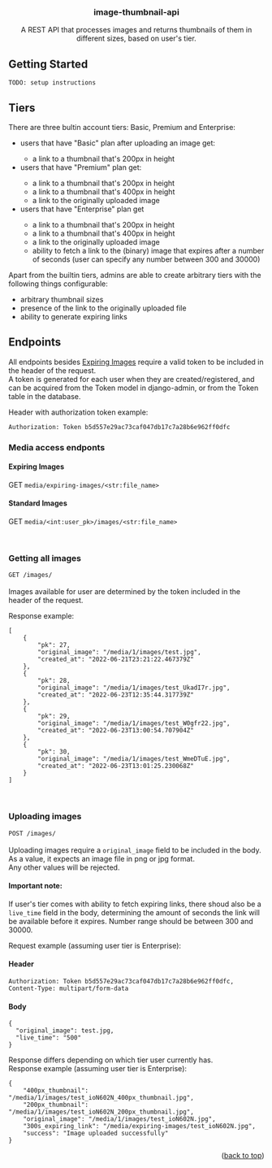 <div id="top"></div>

<h3 align="center">image-thumbnail-api</h1>
<p align="center">A REST API that processes images and returns thumbnails of them in different sizes, based on user's tier.</p>

## Getting Started
```
TODO: setup instructions
```

## Tiers

There are three bultin account tiers: Basic, Premium and Enterprise:
<ul>
<li>users that have "Basic" plan after uploading an image get: </li>
<ul>
<li>a link to a thumbnail that's 200px in height</li>
</ul>
<li>users that have "Premium" plan get:</li>
<ul>
<li>a link to a thumbnail that's 200px in height</li>
<li>a link to a thumbnail that's 400px in height</li>
<li>a link to the originally uploaded image</li>
</ul>
<li>users that have "Enterprise" plan get</li>
<ul>
<li>a link to a thumbnail that's 200px in height</li>
<li>a link to a thumbnail that's 400px in height</li>
<li>a link to the originally uploaded image</li>
<li>ability to fetch a link to the (binary) image that expires after a number of seconds (user can specify any number between 300 and 30000)</li>
</ul>
</ul>

Apart from the builtin tiers, admins are able to create arbitrary tiers with the following things configurable:
* arbitrary thumbnail sizes
* presence of the link to the originally uploaded file
* ability to generate expiring links


## Endpoints

All endpoints besides <a href="#expiring-images">Expiring Images</a> require a valid token to be included in the header of the
request.   
A token is generated for each user when they are created/registered, and can be acquired from the Token model in django-admin, 
or from the Token table in the database.  
  
Header with authorization token example: 
```
Authorization: Token b5d557e29ac73caf047db17c7a28b6e962ff0dfc
```

### Media access endponts

#### Expiring Images
GET `media/expiring-images/<str:file_name>`


#### Standard Images
GET `media/<int:user_pk>/images/<str:file_name>`


<br/>

### Getting all images
`GET /images/`
<br/>
<br/>
Images available for user are determined by the token included in the header of the request.  

Response example:
```
[
    {
        "pk": 27,
        "original_image": "/media/1/images/test.jpg",
        "created_at": "2022-06-21T23:21:22.467379Z"
    },
    {
        "pk": 28,
        "original_image": "/media/1/images/test_UkadI7r.jpg",
        "created_at": "2022-06-23T12:35:44.317739Z"
    },
    {
        "pk": 29,
        "original_image": "/media/1/images/test_W0gfr22.jpg",
        "created_at": "2022-06-23T13:00:54.707904Z"
    },
    {
        "pk": 30,
        "original_image": "/media/1/images/test_WmeDTuE.jpg",
        "created_at": "2022-06-23T13:01:25.230068Z"
    }
]
```

<br/>

### Uploading images
`POST /images/`
<br/>
<br/>
Uploading images require a `original_image` field to be included in the body.  As a value, it expects an image file in png or jpg format.  
Any other values will be rejected.  
#### Important note:
If user's tier comes with ability to fetch expiring links, there shoud also be a `live_time` field in the body, 
determining the amount of seconds the link will be available before it expires. Number range should be between 300 and 30000.  
  
Request example (assuming user tier is Enterprise):

#### Header
```
Authorization: Token b5d557e29ac73caf047db17c7a28b6e962ff0dfc,
Content-Type: multipart/form-data
```

#### Body
```
{
  "original_image": test.jpg,
  "live_time": "500"
}
```
Response differs depending on which tier user currently has.  
Response example (assuming user tier is Enterprise):  
```
{
    "400px_thumbnail": "/media/1/images/test_ioN602N_400px_thumbnail.jpg",
    "200px_thumbnail": "/media/1/images/test_ioN602N_200px_thumbnail.jpg",
    "original_image": "/media/1/images/test_ioN602N.jpg",
    "300s_expiring_link": "/media/expiring-images/test_ioN602N.jpg",
    "success": "Image uploaded successfully"
}
```
<p align="right">(<a href="#top">back to top</a>)</p>

